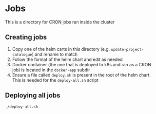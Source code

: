# Jobs
This is a directory for CRON jobs ran inside the cluster

## Creating jobs
1. Copy one of the helm carts in this directory (e.g. `update-project-catalogue`) and rename to match
2. Follow the format of the helm chart and edit as needed
3. Docker container (the one that is deployed to k8s and ran as a CRON job) is located in the `docker-app` subdir
4. Ensure a file called `deploy.sh` is present in the root of the helm chart. This is needed for the `deploy-all.sh` script

## Deploying all jobs
`./deploy-all.sh`